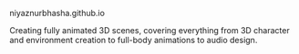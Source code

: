 niyaznurbhasha.github.io

Creating fully animated 3D scenes, covering everything from 3D character and environment creation to full-body animations to audio design.
